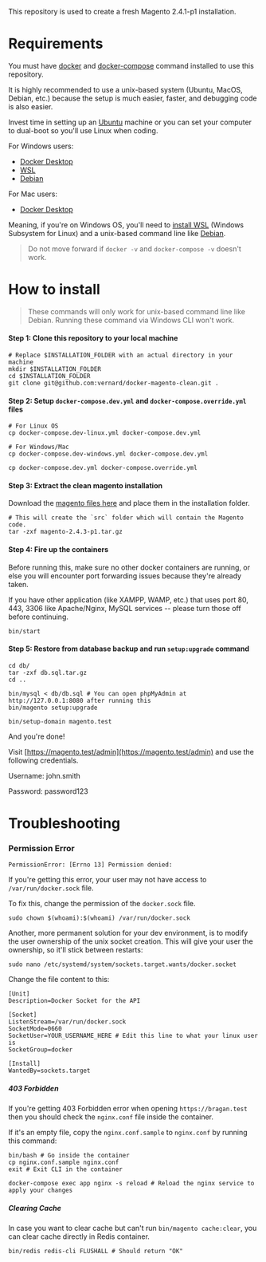 This repository is used to create a fresh Magento 2.4.1-p1 installation.

# Requirements
You must have [docker](https://docker.com/) and [docker-compose](https://docs.docker.com/compose/install/) command installed to use this repository.

It is highly recommended to use a unix-based system (Ubuntu, MacOS, Debian, etc.) because the setup is much easier, faster, and debugging code is also easier. 

Invest time in setting up an [Ubuntu](https://ubuntu.com/) machine or you can set your computer to dual-boot so you'll use Linux when coding.

For Windows users:
* [Docker Desktop](https://docs.docker.com/desktop/windows/install/)
* [WSL](https://docs.docker.com/desktop/windows/wsl/) 
* [Debian](https://www.microsoft.com/en-us/p/debian/9msvkqc78pk6)

For Mac users:
* [Docker Desktop](https://docs.docker.com/desktop/windows/install/)


Meaning, if you're on Windows OS, you'll need to [install  WSL](https://docs.docker.com/desktop/windows/wsl/) (Windows Subsystem for Linux) and a unix-based command line like [Debian](https://www.microsoft.com/en-us/p/debian/9msvkqc78pk6#activetab=pivot:overviewtab).


> Do not move forward if `docker -v` and `docker-compose -v` doesn't work.

# How to install

> These commands will only work for unix-based command line like Debian. Running these command via Windows CLI won't work.

#### Step 1: Clone this repository to your local machine
```
# Replace $INSTALLATION_FOLDER with an actual directory in your machine
mkdir $INSTALLATION_FOLDER
cd $INSTALLATION_FOLDER
git clone git@github.com:vernard/docker-magento-clean.git .
```

#### Step 2: Setup `docker-compose.dev.yml` and `docker-compose.override.yml` files
```
# For Linux OS
cp docker-compose.dev-linux.yml docker-compose.dev.yml

# For Windows/Mac
cp docker-compose.dev-windows.yml docker-compose.dev.yml

cp docker-compose.dev.yml docker-compose.override.yml
```

#### Step 3: Extract the clean magento installation

Download the [magento files here](https://drive.google.com/drive/folders/1tK71vugVIWn41GUqY1VcKBt-7M0vdwMB?usp=sharing) and place them in the installation folder.

```
# This will create the `src` folder which will contain the Magento code.
tar -zxf magento-2.4.3-p1.tar.gz
``` 

#### Step 4: Fire up the containers
Before running this, make sure no other docker containers are running, or else you will encounter port forwarding issues because they're already taken.

If you have other application (like XAMPP, WAMP, etc.) that uses port 80, 443, 3306 like Apache/Nginx, MySQL services -- please turn those off before continuing. 
```
bin/start 
```

#### Step 5: Restore from database backup and run `setup:upgrade` command
```
cd db/
tar -zxf db.sql.tar.gz
cd ..

bin/mysql < db/db.sql # You can open phpMyAdmin at http://127.0.0.1:8080 after running this
bin/magento setup:upgrade

bin/setup-domain magento.test
```

And you're done!

Visit [https://magento.test/admin](https://magento.test/admin) and use the following credentials.

Username: john.smith

Password: password123

# Troubleshooting

### Permission Error

```
PermissionError: [Errno 13] Permission denied:
```
If you're getting this error, your user may not have access to `/var/run/docker.sock` file.

To fix this, change the permission of the `docker.sock` file.
```$xslt
sudo chown $(whoami):$(whoami) /var/run/docker.sock
```
Another, more permanent solution for your dev environment, is to modify the user ownership of the unix socket creation. This will give your user the ownership, so it'll stick between restarts:

```
sudo nano /etc/systemd/system/sockets.target.wants/docker.socket
```
Change the file content to this:
```
[Unit]
Description=Docker Socket for the API

[Socket]
ListenStream=/var/run/docker.sock
SocketMode=0660
SocketUser=YOUR_USERNAME_HERE # Edit this line to what your linux user is
SocketGroup=docker

[Install]
WantedBy=sockets.target
```

##### 403 Forbidden

If you're getting 403 Forbidden error when opening `https://bragan.test` then you should check the `nginx.conf` file inside the container. 

If it's an empty file, copy the `nginx.conf.sample` to `nginx.conf` by running this command:

```
bin/bash # Go inside the container
cp nginx.conf.sample nginx.conf
exit # Exit CLI in the container

docker-compose exec app nginx -s reload # Reload the nginx service to apply your changes
```

##### Clearing Cache

In case you want to clear cache but can't run `bin/magento cache:clear`, you can clear cache directly in Redis container.
```
bin/redis redis-cli FLUSHALL # Should return "OK"
```

